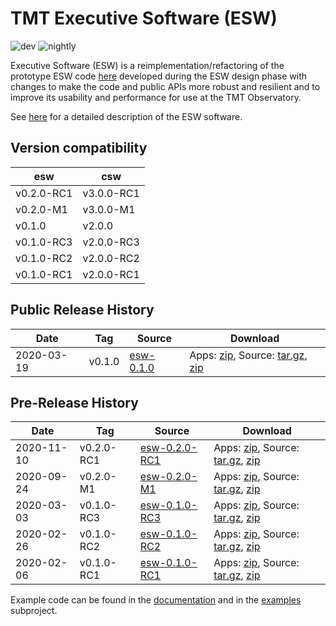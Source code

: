 # TMT Executive Software (ESW)

![dev](https://github.com/tmtsoftware/esw/workflows/dev/badge.svg)
![nightly](https://github.com/tmtsoftware/esw/workflows/nightly/badge.svg)

Executive Software (ESW) is a reimplementation/refactoring of the prototype ESW code [here](https://github.com/tmtsoftware/esw-prototype)
developed during the ESW design phase with changes to make the code and public APIs
more robust and resilient and to improve its usability and performance for use at the
TMT Observatory.

See [here](https://tmtsoftware.github.io/esw/) for a detailed description of the ESW software.

## Version compatibility

| esw | csw |
|--------|------|
| v0.2.0-RC1 | v3.0.0-RC1 |
| v0.2.0-M1 | v3.0.0-M1 |
| v0.1.0 | v2.0.0 |
| v0.1.0-RC3 | v2.0.0-RC3 |
| v0.1.0-RC2 | v2.0.0-RC2 |
| v0.1.0-RC1 | v2.0.0-RC1 |

## Public Release History

| Date | Tag | Source | Download |
|-----|-----|-----|-----|
| 2020-03-19 | v0.1.0 | [esw-0.1.0](https://github.com/tmtsoftware/esw/tree/v0.1.0) | Apps: [zip](https://github.com/tmtsoftware/esw/releases/download/v0.1.0/esw-apps-0.1.0.zip), Source: [tar.gz](https://github.com/tmtsoftware/esw/archive/v0.1.0.tar.gz), [zip](https://github.com/tmtsoftware/esw/archive/v0.1.0.zip) |


## Pre-Release History

| Date | Tag | Source | Download |
|-----|-----|-----|-----|
| 2020-11-10 | v0.2.0-RC1 | [esw-0.2.0-RC1](https://github.com/tmtsoftware/esw/tree/v0.2.0-RC1) | Apps: [zip](https://github.com/tmtsoftware/esw/releases/download/v0.2.0-RC1/esw-apps-0.2.0-RC1.zip), Source: [tar.gz](https://github.com/tmtsoftware/esw/archive/v0.2.0-RC1.tar.gz), [zip](https://github.com/tmtsoftware/esw/archive/v0.2.0-RC1.zip) |
| 2020-09-24 | v0.2.0-M1 | [esw-0.2.0-M1](https://github.com/tmtsoftware/esw/tree/v0.2.0-M1) | Apps: [zip](https://github.com/tmtsoftware/esw/releases/download/v0.2.0-M1/esw-apps-0.2.0-M1.zip), Source: [tar.gz](https://github.com/tmtsoftware/esw/archive/v0.2.0-M1.tar.gz), [zip](https://github.com/tmtsoftware/esw/archive/v0.2.0-M1.zip) |
| 2020-03-03 | v0.1.0-RC3 | [esw-0.1.0-RC3](https://github.com/tmtsoftware/esw/tree/v0.1.0-RC3) | Apps: [zip](https://github.com/tmtsoftware/esw/releases/download/v0.1.0-RC3/esw-apps-0.1.0-RC3.zip), Source: [tar.gz](https://github.com/tmtsoftware/esw/archive/v0.1.0-RC3.tar.gz), [zip](https://github.com/tmtsoftware/esw/archive/v0.1.0-RC3.zip) |
| 2020-02-26 | v0.1.0-RC2 | [esw-0.1.0-RC2](https://github.com/tmtsoftware/esw/tree/v0.1.0-RC2) | Apps: [zip](https://github.com/tmtsoftware/esw/releases/download/v0.1.0-RC2/esw-apps-0.1.0-RC2.zip), Source: [tar.gz](https://github.com/tmtsoftware/esw/archive/v0.1.0-RC2.tar.gz), [zip](https://github.com/tmtsoftware/esw/archive/v0.1.0-RC2.zip) |
| 2020-02-06 | v0.1.0-RC1 | [esw-0.1.0-RC1](https://github.com/tmtsoftware/esw/tree/v0.1.0-RC1) | Apps: [zip](https://github.com/tmtsoftware/esw/releases/download/v0.1.0-RC1/esw-apps-0.1.0-RC1.zip), Source: [tar.gz](https://github.com/tmtsoftware/esw/archive/v0.1.0-RC1.tar.gz), [zip](https://github.com/tmtsoftware/esw/archive/v0.1.0-RC1.zip) |

Example code can be found in the [documentation](https://tmtsoftware.github.io/esw/) and in the [examples](examples) subproject.



